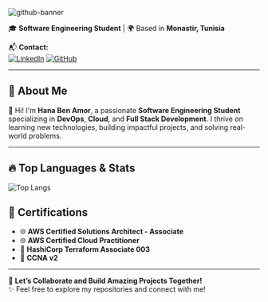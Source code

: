  ![github-banner](https://github.com/user-attachments/assets/24f3a8fb-a04d-4c04-87a0-4c3d3567f82b)


🎓 **Software Engineering Student** | 🌍 Based in **Monastir, Tunisia**  

📬 **Contact:**  
[![LinkedIn](https://img.shields.io/badge/LinkedIn-Connect-blue)](https://www.linkedin.com/in/hana-ben-amor)  [![GitHub](https://img.shields.io/badge/GitHub-Visit-darkgreen)](https://github.com/hana-ben-amor)  

---

## 🌟 **About Me**  
👋 Hi! I'm **Hana Ben Amor**, a passionate **Software Engineering Student** specializing in **DevOps**, **Cloud**, and **Full Stack Development**. I thrive on learning new technologies, building impactful projects, and solving real-world problems.

---

## 🔥 Top Languages & Stats  

![Top Langs](https://github-readme-stats.vercel.app/api/top-langs/?username=hana-ben-amor&layout=compact&theme=radical)  


## 📜 **Certifications**  
- 🌐 **AWS Certified Solutions Architect - Associate**  
- 🌐 **AWS Certified Cloud Practitioner**  
- 🔐 **HashiCorp Terraform Associate 003**  
- 📡 **CCNA v2**  

---


🚀 **Let’s Collaborate and Build Amazing Projects Together!**  
✨ Feel free to explore my repositories and connect with me!
